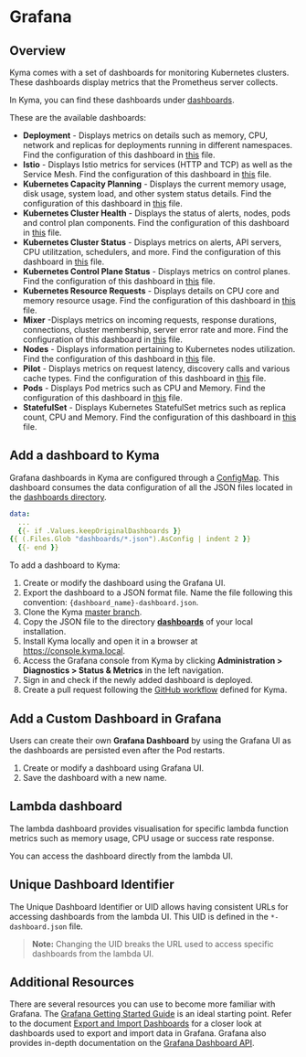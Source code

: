 # Grafana

## Overview

Kyma comes with a set of dashboards for monitoring Kubernetes clusters. These dashboards display metrics that the Prometheus server collects.

In Kyma, you can find these dashboards under [dashboards](dashboards/).

These are the available dashboards:

* **Deployment** - Displays metrics on details such as memory, CPU, network and replicas for deployments running in different namespaces. Find the configuration of this dashboard in [this](dashboards/deployment-dashboard.json) file.
* **Istio** - Displays Istio metrics for services (HTTP and TCP) as well as the Service Mesh. Find the configuration of this dashboard in [this](dashboards/istio-mesh-dashboard.json) file.
* **Kubernetes Capacity Planning** - Displays the current memory usage, disk usage, system load, and other system status details. Find the configuration of this dashboard in [this](dashboards/kubernetes-capacity-planning-dashboard.json) file.
* **Kubernetes Cluster Health** - Displays the status of alerts, nodes, pods and control plan components. Find the configuration of this dashboard in [this](dashboards/kubernetes-cluster-health-dashboard.json) file.
* **Kubernetes Cluster Status** - Displays metrics on alerts, API servers, CPU utilitzation, schedulers, and more. Find the configuration of this dashboard in [this](dashboards/kubernetes-cluster-status-dashboard.json) file.
* **Kubernetes Control Plane Status** - Displays metrics on control planes. Find the configuration of this dashboard in [this](dashboards/kubernetes-control-plane-status-dashboard.json) file.
* **Kubernetes Resource Requests** - Displays details on CPU core and memory resource usage. Find the configuration of this dashboard in [this](dashboards/kubernetes-resource-requests-dashboard.json) file.
* **Mixer** -Displays metrics on incoming requests, response durations, connections, cluster membership, server error rate and more. Find the configuration of this dashboard in [this](dashboards/istio-mixer-dashboard.json) file.
* **Nodes** - Displays information pertaining to Kubernetes nodes utilization. Find the configuration of this dashboard in [this](dashboards/nodes-dashboard.json) file.
* **Pilot** - Displays metrics on request latency, discovery calls and various cache types. Find the configuration of this dashboard in [this](dashboards/istio-pilot-dashboard.json) file.
* **Pods** - Displays Pod metrics such as CPU and Memory. Find the configuration of this dashboard in [this](dashboards/pods-dashboard.json) file.
* **StatefulSet** - Displays Kubernetes StatefulSet metrics such as replica count, CPU and Memory. Find the configuration of this dashboard in [this](dashboards/statefulset-dashboard.json) file.

## Add a dashboard to Kyma

Grafana dashboards in Kyma are configured through a [ConfigMap](templates/dashboards-configmap.yaml). This dashboard consumes the data configuration of all the JSON files located in the [dashboards directory](dashboards/).

```yaml
data:
  ...
  {{- if .Values.keepOriginalDashboards }}
{{ (.Files.Glob "dashboards/*.json").AsConfig | indent 2 }}
  {{- end }}
```

To add a dashboard to Kyma:

1. Create or modify the dashboard using the Grafana UI.
2. Export the dashboard to a JSON format file. Name the file following this convention: `{dashboard_name}-dashboard.json`.
4. Clone the Kyma [master branch](https://github.com/kyma-project/kyma).
5. Copy the JSON file to the directory **[dashboards](dashboards/)** of your local installation.
6. Install Kyma locally and open it in a browser at https://console.kyma.local.
7. Access the Grafana console from Kyma by clicking **Administration > Diagnostics > Status & Metrics** in the left navigation.  
8. Sign in and check if the newly added dashboard is deployed.  
9. Create a pull request following the [GitHub workflow](https://github.com/kyma-project/community/blob/master/contributing/03-git-workflow.md) defined for Kyma.

## Add a Custom Dashboard in Grafana

Users can create their own **Grafana Dashboard** by using the Grafana UI as the dashboards are persisted even after the Pod restarts.

1. Create or modify a dashboard using Grafana UI.
2. Save the dashboard with a new name.

## Lambda dashboard

The lambda dashboard provides visualisation for specific lambda function metrics such as memory usage, CPU usage or success rate response.

You can access the dashboard directly from the lambda UI.

## Unique Dashboard Identifier

The Unique Dashboard Identifier or UID allows having consistent URLs for accessing dashboards from the lambda UI. 
This UID is defined in the `*-dashboard.json` file.

>**Note:** Changing the UID breaks the URL used to access specific dashboards from the lambda UI.

## Additional Resources

There are several resources you can use to become more familiar with Grafana. The [Grafana Getting Started Guide](http://docs.grafana.org/guides/getting_started/) is an ideal starting point. Refer to the document [Export and Import Dashboards](http://docs.grafana.org/reference/export_import/) for a closer look at dashboards used to export and import data in Grafana. Grafana also provides in-depth documentation on the [Grafana Dashboard API](http://docs.grafana.org/http_api/dashboard/).


